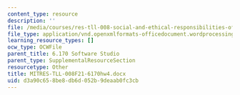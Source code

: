```yaml
---
content_type: resource
description: ''
file: /media/courses/res-tll-008-social-and-ethical-responsibilities-of-computing-serc-fall-2021/d3a90c658be8db6d052b9deaab0fc3cb_MITRES-TLL-008F21-6170hw4.docx
file_type: application/vnd.openxmlformats-officedocument.wordprocessingml.document
learning_resource_types: []
ocw_type: OCWFile
parent_title: 6.170 Software Studio
parent_type: SupplementalResourceSection
resourcetype: Other
title: MITRES-TLL-008F21-6170hw4.docx
uid: d3a90c65-8be8-db6d-052b-9deaab0fc3cb
---
```

